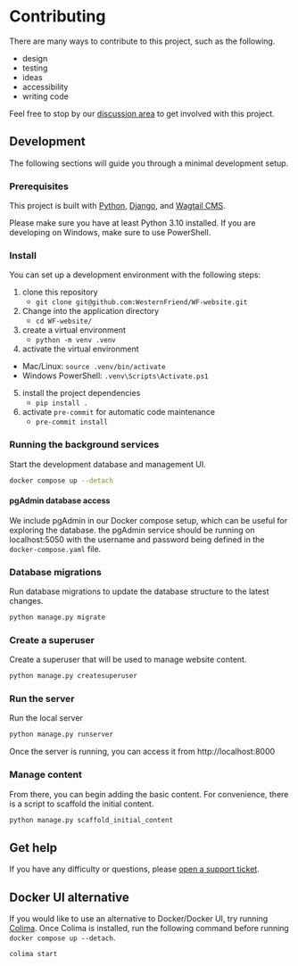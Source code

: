 # Contributing

There are many ways to contribute to this project, such as the following.

- design
- testing
- ideas
- accessibility
- writing code

Feel free to stop by our [discussion area](https://github.com/WesternFriend/WF-website/discussions) to get involved with this project.

## Development

The following sections will guide you through a minimal development setup.

### Prerequisites

This project is built with [Python](https://www.python.org/), [Django](https://www.djangoproject.com/), and [Wagtail CMS](https://wagtail.io/).

Please make sure you have at least Python 3.10 installed. If you are developing on Windows, make sure to use PowerShell.

### Install

You can set up a development environment with the following steps:

1. clone this repository
   - `git clone git@github.com:WesternFriend/WF-website.git`
2. Change into the application directory
   - `cd WF-website/`
3. create a virtual environment
   - `python -m venv .venv`
4. activate the virtual environment
  - Mac/Linux: `source .venv/bin/activate`
  - Windows PowerShell: `.venv\Scripts\Activate.ps1`
5. install the project dependencies
   - `pip install .`
6. activate `pre-commit` for automatic code maintenance
   - `pre-commit install`

### Running the background services

Start the development database and management UI.

```sh
docker compose up --detach
```

#### pgAdmin database access

We include pgAdmin in our Docker compose setup, which can be useful for exploring the database. the pgAdmin service should be running on localhost:5050 with the username and password being defined in the `docker-compose.yaml` file.

### Database migrations

Run database migrations to update the database structure to the latest changes.

```sh
python manage.py migrate
```

 ### Create a superuser

Create a superuser that will be used to manage website content.
```sh
python manage.py createsuperuser
```

### Run the server

Run the local server

```sh
python manage.py runserver
```

Once the server is running, you can access it from http://localhost:8000

### Manage content

From there, you can begin adding the basic content. For convenience, there is a script to scaffold the initial content.

```sh
python manage.py scaffold_initial_content
```

## Get help

If you have any difficulty or questions, please [open a support ticket](https://github.com/WesternFriend/WF-website/issues).

## Docker UI alternative

If you would like to use an alternative to Docker/Docker UI, try running [Colima](https://github.com/abiosoft/colima). Once Colima is installed, run the following command before running `docker compose up --detach`.

```sh
colima start
```
